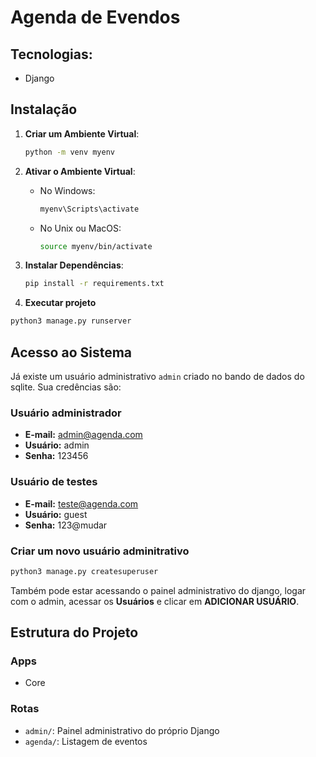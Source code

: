 # Agenda de Evendos

## Tecnologias:

- Django

## Instalação

1. **Criar um Ambiente Virtual**:

   ```sh
   python -m venv myenv
   ```

2. **Ativar o Ambiente Virtual**:

   - No Windows:
     ```sh
     myenv\Scripts\activate
     ```
   - No Unix ou MacOS:
     ```sh
     source myenv/bin/activate
     ```

3. **Instalar Dependências**:
   ```sh
   pip install -r requirements.txt
   ```
4. **Executar projeto**

```sh
python3 manage.py runserver
```

## Acesso ao Sistema

Já existe um usuário administrativo `admin` criado no bando de dados do sqlite.
Sua credências são:

### Usuário administrador
- **E-mail:** admin@agenda.com
- **Usuário:** admin
- **Senha:** 123456

### Usuário de testes
- **E-mail:** teste@agenda.com
- **Usuário:** guest
- **Senha:** 123@mudar

### Criar um novo usuário adminitrativo
```sh
python3 manage.py createsuperuser
```
Também pode estar acessando o painel administrativo do django, logar com o admin, acessar os **Usuários** e clicar em **ADICIONAR USUÁRIO**.
## Estrutura do Projeto
### Apps
   - Core

### Rotas
   - `admin/`: Painel administrativo do próprio Django
   - `agenda/`: Listagem de eventos